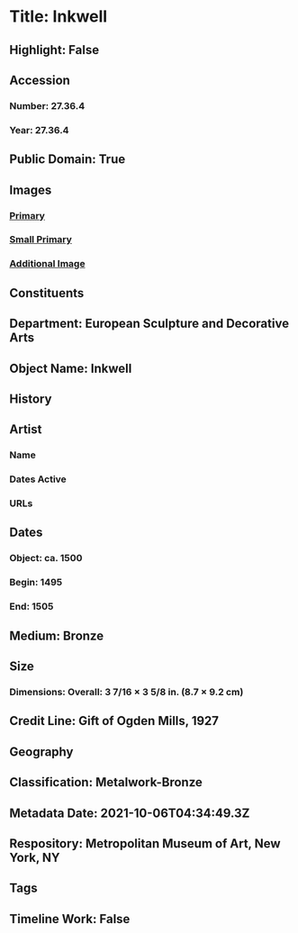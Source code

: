 # Title: Inkwell
## Highlight: False
## Accession
### Number: 27.36.4
### Year: 27.36.4
## Public Domain: True
## Images
### [Primary](https://images.metmuseum.org/CRDImages/es/original/DP-22309-001.jpg)
### [Small Primary](https://images.metmuseum.org/CRDImages/es/web-large/DP-22309-001.jpg)
### [Additional Image](https://images.metmuseum.org/CRDImages/es/original/66628.jpg)
## Constituents
## Department: European Sculpture and Decorative Arts
## Object Name: Inkwell
## History
## Artist
### Name
### Dates Active
### URLs
## Dates
### Object: ca. 1500
### Begin: 1495
### End: 1505
## Medium: Bronze
## Size
### Dimensions: Overall: 3 7/16 × 3 5/8 in. (8.7 × 9.2 cm)
## Credit Line: Gift of Ogden Mills, 1927
## Geography
## Classification: Metalwork-Bronze
## Metadata Date: 2021-10-06T04:34:49.3Z
## Respository: Metropolitan Museum of Art, New York, NY
## Tags
## Timeline Work: False